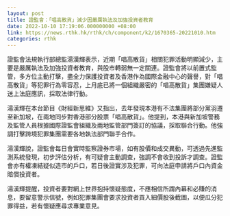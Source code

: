 ```yaml
---
layout: post
title: 證監會：「唱高散貨」減少因嚴厲執法及加強投資者教育
date: 2022-10-10 17:19:06.000000000 +08:00
link: https://news.rthk.hk/rthk/ch/component/k2/1670365-20221010.htm
categories: rthk
---
```


證監會法規執行部總監湯漢輝表示，近期「唱高散貨」相關犯罪活動明顯減少，主要是嚴厲執法及加強投資者教育，與股市轉弱無一定關連。證監會將以前置式監管，多方位主動打擊，盡全力保護投資者及香港作為國際金融中心的聲譽，對「唱高散貨」等犯罪行為零容忍，上月底已將一個組織嚴密的「唱高散貨」集團嫌疑人送上法庭應訊，採取法律行動。

湯漢輝在本台節目《財經新思維》又指出，去年發現本港有不法集團將部分黨羽遷至新加坡，在兩地同步對香港部分股票「唱高散貨」。他提到，本港與新加坡警務及監管人員根據國際證監會組織及兩地監管部門簽訂的協議，採取聯合行動。他強調打擊跨境犯罪集團需要各地執法部門聯手合作。

湯漢輝說，證監會每日會實時監察證券市場，如有股價和成交異動，可透過先進監測系統發現，初步評估分析，有可疑會主動調查，強調不會收到投訴才調查。證監會亦有權凍結疑似造市的戶口，若日後證實涉及犯罪，可向法庭申請將戶口內資金賠償投資者。

湯漢輝提醒，投資者要對網上世界抱持懷疑態度，不應相信所謂內幕和必賺的消息，要留意警示信號，例如犯罪集團會要求投資者買入細價股後截圖，以便瓜分犯罪得益，若有懷疑應尋求專業意見。
